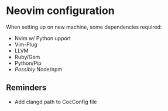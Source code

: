 # Neovim configuration

When setting up on new machine, some dependencies required:
- Nvim w/ Python upport
- Vim-Plug
- LLVM
- Ruby/Gem
- Python/Pip
- *Possibly* Node/npm

## Reminders
- Add clangd path to CocConfig file
